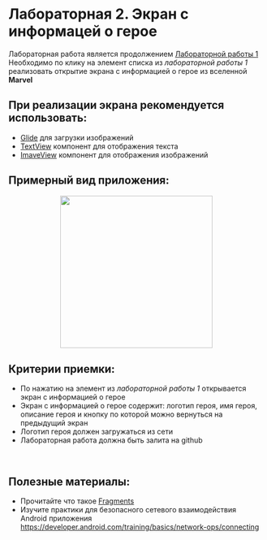 # Лабораторная 2. Экран с информацей о герое

Лабораторная работа является продолжением [Лабораторной работы 1](./Lab01.md)
<br>
Необходимо по клику на элемент списка из _лабораторной работы 1_ реализовать открытие экрана с информацией о герое из вселенной **Marvel**

## При реализации экрана рекомендуется использовать:
- [Glide](https://github.com/bumptech/glide) для загрузки изображений
- [TextView](https://developer.android.com/reference/android/widget/TextView) компонент для отображения текста 
- [ImaveView](https://developer.android.com/reference/android/widget/ImageView) компонент для отображения изображений

## Примерный вид приложения:

<p align="center">
  <img src="../Images/marvel_hero.gif" width=300></img>
</p>

## Критерии приемки:
- По нажатию на элемент из _лабораторной работы 1_ открывается экран с информацией о герое
- Экран с информацией о герое содержит: логотип героя, имя героя, описание героя и кнопку по которой можно вернуться на предыдущий экран
- Логотип героя должен загружаться из сети
- Лабораторная работа должна быть залита на github

<br>

## Полезные материалы:

- Прочитайте что такое [Fragments](https://developer.android.com/guide/fragments)
- Изучите практики для безопасного сетевого взаимодействия Android приложения https://developer.android.com/training/basics/network-ops/connecting

